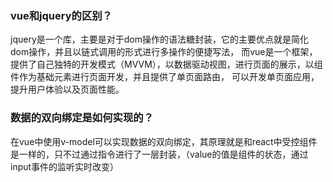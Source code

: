 ### vue和jquery的区别？
jquery是一个库，主要是对于dom操作的语法糖封装，它的主要优点就是简化dom操作，并且以链式调用的形式进行多操作的便捷写法，
而vue是一个框架，提供了自己独特的开发模式（MVVM），以数据驱动视图，进行页面的展示，以组件作为基础元素进行页面开发，并且提供了单页面路由，
可以开发单页面应用，提升用户体验以及页面性能。
### 数据的双向绑定是如何实现的？
在vue中使用v-model可以实现数据的双向绑定，其原理就是和react中受控组件是一样的，只不过通过指令进行了一层封装，（value的值是组件的状态，通过input事件的监听实时改变）
